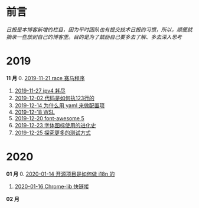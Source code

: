# 前言
*日报是本博客新增的栏目，因为平时团队也有提交技术日报的习惯，所以，顺便就摘录一些放到自己的博客里。目的是为了鼓励自己要多去了解、多去深入思考*

# 2019

**11 月**
0. [2019-11-21 race 赛马程序](./2019/race.2019-11-21.html)
1. [2019-11-27 ipv4 耗尽](./2019/ipv4.2019-11-27.html)
2. [2019-12-02 代码是如何执123行的](./2019/code.2019-12-02.html)
3. [2019-12-14 为什么用 yaml 来做配置项](./2019/yaml.2019-12-14.html)
4. [2019-12-18 WSL](./2019/wsl.2019-12-18.html)
5. [2019-12-20 font-awesome 5](./2019/fa.2019-12-20.html)
6. [2019-12-23 字体图标使用的进化史](./2019/icon.2019-12-23.html)
7. [2019-12-25 探究更多的测试方式](./2019/test.2019-12-25.html)


# 2020 

**01 月**
0. [2020-01-14 开源项目是如何做 i18n 的](./2020/crowdin.2020-01-14.html)
1. [2020-01-16 Chrome-lib 快链接](./2020/quick-link.2020-01-16.html)

**02 月**